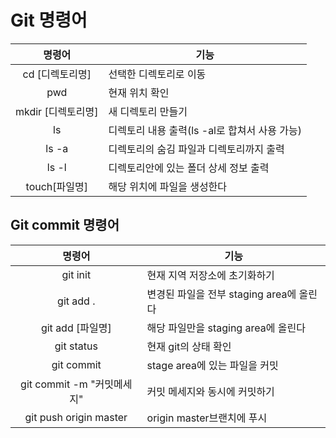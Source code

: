 # Git 명령어

|       명령어       | 기능                                          |
| :----------------: | --------------------------------------------- |
|  cd [디렉토리명]   | 선택한 디렉토리로 이동                        |
|        pwd         | 현재 위치 확인                                |
| mkdir [디렉토리명] | 새 디렉토리 만들기                            |
|         ls         | 디렉토리 내용 출력(ls -al로 합쳐서 사용 가능) |
|       ls -a        | 디렉토리의 숨김 파일과 디렉토리까지 출력      |
|       ls -l        | 디렉토리안에 있는 폴더 상세 정보 출력         |
|   touch[파일명]    | 해당 위치에 파일을 생성한다                   |

## Git commit 명령어

|           명령어           | 기능                                     |
| :------------------------: | ---------------------------------------- |
|          git init          | 현재 지역 저장소에 초기화하기            |
|         git add .          | 변경된 파일을 전부 staging area에 올린다 |
|      git add [파일명]      | 해당 파일만을 staging area에 올린다      |
|         git status         | 현재 git의 상태 확인                     |
|         git commit         | stage area에 있는 파일을 커밋            |
| git commit -m "커밋메세지" | 커밋 메세지와 동시에 커밋하기            |
|   git push origin master   | origin master브랜치에 푸시               |
